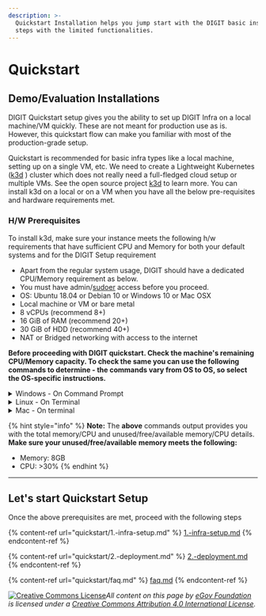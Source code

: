 ```yaml
---
description: >-
  Quickstart Installation helps you jump start with the DIGIT basic installation
  steps with the limited functionalities.
---
```


# Quickstart

## Demo/Evaluation Installations

DIGIT Quickstart setup gives you the ability to set up DIGIT Infra on a local machine/VM quickly. These are not meant for production use as is. However, this quickstart flow can make you familiar with most of the production-grade setup.

Quickstart is recommended for basic infra types like a local machine, setting up on a single VM, etc. We need to create a Lightweight Kubernetes ([k3d](https://github.com/rancher/k3d) ) cluster which does not really need a full-fledged cloud setup or multiple VMs. See the open source project [k3d](https://github.com/rancher/k3d) to learn more.  You can install k3d on a local or on a VM when you have all the below pre-requisites and hardware requirements met.

### H/W Prerequisites

To install k3d, make sure your instance meets the following h/w requirements that have sufficient CPU and Memory for both your default systems and for the DIGIT Setup requirement

* Apart from the regular system usage, DIGIT should have a dedicated CPU/Memory requirement as below.&#x20;
* You must have admin/[sudoer](https://medium.com/kernel-space/linux-fundamentals-a-to-z-of-a-sudoers-file-a5da99a30e7f) access before you proceed.
* OS: Ubuntu 18.04 or Debian 10 or Windows 10 or Mac OSX&#x20;
* Local machine or VM or bare metal
* 8 vCPUs (recommend 8+)
* 16 GiB of RAM (recommend 20+)
* 30 GiB of HDD (recommend 40+)
* NAT or Bridged networking with access to the internet

**Before proceeding with DIGIT quickstart. Check the machine's remaining CPU/Memory capacity. To check the same you can use the following commands to determine - the commands vary from OS to OS, so select the OS-specific instructions.**&#x20;

<details>

<summary>Windows - On Command Prompt</summary>

`systeminfo |find "Physical Memory"`

</details>

<details>

<summary>Linux - On Terminal</summary>

`free -m`

</details>

<details>

<summary>Mac - On terminal</summary>

**To Check Memory**: `top -l 1 -s 0 | grep PhysMe`

`Sample Output:` PhysMem: 16G used (3855M wired), 273M unused. &#x20;

(Here memory is not sufficient, it should at least be 8GB)



**To Check CPU:** `top -l 2 | grep -E "^CPU"`

`Sample Output:` \
``CPU usage: 8.46% user, 12.86% sys, 78.66% idle \
``CPU usage: 10.94% user, 8.11% sys, 80.93% idle

Here the CPU is sufficient where >30% is left over for the DIGIT setup to be done.

</details>

{% hint style="info" %}
**Note:** The **above** commands output provides you with the total memory/CPU and unused/free/available memory/CPU details. **Make sure your unused/free/available** **memory meets the following:**

* Memory: 8GB
* CPU: >30%
{% endhint %}

****

## Let's start Quickstart Setup

Once the above prerequisites are met, proceed with the following steps

{% content-ref url="quickstart/1.-infra-setup.md" %}
[1.-infra-setup.md](quickstart/1.-infra-setup.md)
{% endcontent-ref %}

{% content-ref url="quickstart/2.-deployment.md" %}
[2.-deployment.md](quickstart/2.-deployment.md)
{% endcontent-ref %}

{% content-ref url="quickstart/faq.md" %}
[faq.md](quickstart/faq.md)
{% endcontent-ref %}



[![Creative Commons License](https://i.creativecommons.org/l/by/4.0/80x15.png)_​_](http://creativecommons.org/licenses/by/4.0/)_All content on this page by_ [_eGov Foundation_](https://egov.org.in/) _is licensed under a_ [_Creative Commons Attribution 4.0 International License_](http://creativecommons.org/licenses/by/4.0/)_._
